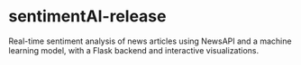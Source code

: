 # sentimentAI-release
Real-time sentiment analysis of news articles using NewsAPI and a machine learning model, with a Flask backend and interactive visualizations.
